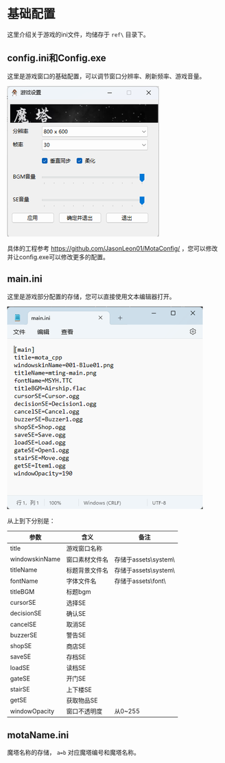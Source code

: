 # 基础配置

这里介绍关于游戏的ini文件，均储存于 `ref\` 目录下。

## config.ini和Config.exe

这里是游戏窗口的基础配置，可以调节窗口分辨率、刷新频率、游戏音量。


![](img/sample_1.png)

具体的工程参考 https://github.com/JasonLeon01/MotaConfig/ ，您可以修改并让config.exe可以修改更多的配置。

## main.ini

这里是游戏部分配置的存储，您可以直接使用文本编辑器打开。

![](img/sample_2.png)

从上到下分别是：

| 参数 | 含义 | 备注 |
| --- | --- | ---|
| title | 游戏窗口名称 |  |
| windowskinName | 窗口素材文件名 | 存储于assets\\system\\ |
| titleName | 标题背景文件名 | 存储于assets\\system\\ |
| fontName | 字体文件名 | 存储于assets\\font\\ |
| titleBGM | 标题bgm | |
| cursorSE | 选择SE | |
| decisionSE | 确认SE | |
| cancelSE | 取消SE |  |
| buzzerSE | 警告SE |  |
| shopSE | 商店SE |  |
| saveSE | 存档SE |  |
| loadSE | 读档SE |  |
| gateSE | 开门SE |  |
| stairSE | 上下楼SE |  |
| getSE | 获取物品SE |  |
| windowOpacity | 窗口不透明度 | 从0~255 |

## motaName.ini

魔塔名称的存储， `a=b` 对应魔塔编号和魔塔名称。
